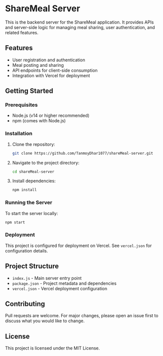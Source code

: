 # ShareMeal Server

This is the backend server for the ShareMeal application. It provides APIs and server-side logic for managing meal sharing, user authentication, and related features.

## Features
- User registration and authentication
- Meal posting and sharing
- API endpoints for client-side consumption
- Integration with Vercel for deployment

## Getting Started

### Prerequisites
- Node.js (v14 or higher recommended)
- npm (comes with Node.js)

### Installation
1. Clone the repository:
   ```sh
   git clone https://github.com/TanmoyDhar1077/shareMeal-server.git
   ```
2. Navigate to the project directory:
   ```sh
   cd shareMeal-server
   ```
3. Install dependencies:
   ```sh
   npm install
   ```

### Running the Server
To start the server locally:
```sh
npm start
```

### Deployment
This project is configured for deployment on Vercel. See `vercel.json` for configuration details.

## Project Structure
- `index.js` - Main server entry point
- `package.json` - Project metadata and dependencies
- `vercel.json` - Vercel deployment configuration

## Contributing
Pull requests are welcome. For major changes, please open an issue first to discuss what you would like to change.

## License
This project is licensed under the MIT License.
